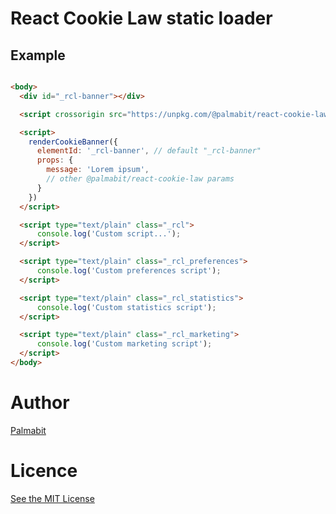 # React Cookie Law static loader

## Example

```html

<body>
  <div id="_rcl-banner"></div>

  <script crossorigin src="https://unpkg.com/@palmabit/react-cookie-law-static-loader@0.2.5/index.js"></script>

  <script>
    renderCookieBanner({
      elementId: '_rcl-banner', // default "_rcl-banner"
      props: {
        message: 'Lorem ipsum',
        // other @palmabit/react-cookie-law params
      }
    })
  </script>

  <script type="text/plain" class="_rcl">
      console.log('Custom script...');
  </script>

  <script type="text/plain" class="_rcl_preferences">
      console.log('Custom preferences script');
  </script>

  <script type="text/plain" class="_rcl_statistics">
      console.log('Custom statistics script');
  </script>

  <script type="text/plain" class="_rcl_marketing">
      console.log('Custom marketing script');
  </script>
</body>
```

# Author

[Palmabit](https://www.palmabit.com)

# Licence

[See the MIT License](http://opensource.org/licenses/MIT)
